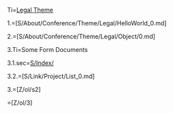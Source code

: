 Ti=<a href="index.php?action=doc&file=S/About/Conference/Theme/Legal/0.md">Legal Theme</a>

1.=[S/About/Conference/Theme/Legal/HelloWorld_0.md]

2.=[S/About/Conference/Theme/Legal/Object/0.md]

3.Ti=Some Form Documents

3.1.sec=<a href="index.php?action=list&file=S/Index/">S/Index/</a>

3.2.=[S/Link/Project/List_0.md]

3.=[Z/ol/s2]
  
=[Z/ol/3]
